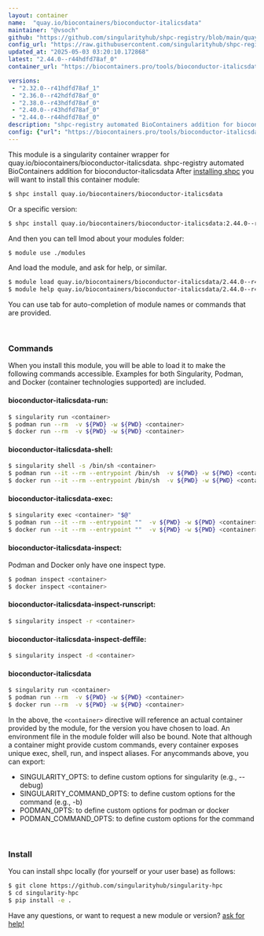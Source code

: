 ```yaml
---
layout: container
name:  "quay.io/biocontainers/bioconductor-italicsdata"
maintainer: "@vsoch"
github: "https://github.com/singularityhub/shpc-registry/blob/main/quay.io/biocontainers/bioconductor-italicsdata/container.yaml"
config_url: "https://raw.githubusercontent.com/singularityhub/shpc-registry/main/quay.io/biocontainers/bioconductor-italicsdata/container.yaml"
updated_at: "2025-05-03 03:20:10.172868"
latest: "2.44.0--r44hdfd78af_0"
container_url: "https://biocontainers.pro/tools/bioconductor-italicsdata"

versions:
 - "2.32.0--r41hdfd78af_1"
 - "2.36.0--r42hdfd78af_0"
 - "2.38.0--r43hdfd78af_0"
 - "2.40.0--r43hdfd78af_0"
 - "2.44.0--r44hdfd78af_0"
description: "shpc-registry automated BioContainers addition for bioconductor-italicsdata"
config: {"url": "https://biocontainers.pro/tools/bioconductor-italicsdata", "maintainer": "@vsoch", "description": "shpc-registry automated BioContainers addition for bioconductor-italicsdata", "latest": {"2.44.0--r44hdfd78af_0": "sha256:c8ccdc6f5a6ca24f67a3081b428ab7e8fe48ac7d9c3903377fb478335eb7162b"}, "tags": {"2.32.0--r41hdfd78af_1": "sha256:3e980c35c846274dad61dab2ce3dc8557ac34d053e70ae9fd2343eb25a0469cb", "2.36.0--r42hdfd78af_0": "sha256:ce574f2034def617207ced60a91ad200e85cf90221cc2d6dda492c6900c8b34b", "2.38.0--r43hdfd78af_0": "sha256:2c60e308d7a07b7fd3e8d15c3a5fd1e309d42fd2454df8c4cd354ca869091b06", "2.40.0--r43hdfd78af_0": "sha256:9abefebf61f87b975cdb40a1aee27bccc29a74e18d7591cdd954df47f43db397", "2.44.0--r44hdfd78af_0": "sha256:c8ccdc6f5a6ca24f67a3081b428ab7e8fe48ac7d9c3903377fb478335eb7162b"}, "docker": "quay.io/biocontainers/bioconductor-italicsdata"}
---
```


This module is a singularity container wrapper for quay.io/biocontainers/bioconductor-italicsdata.
shpc-registry automated BioContainers addition for bioconductor-italicsdata
After [installing shpc](#install) you will want to install this container module:


```bash
$ shpc install quay.io/biocontainers/bioconductor-italicsdata
```

Or a specific version:

```bash
$ shpc install quay.io/biocontainers/bioconductor-italicsdata:2.44.0--r44hdfd78af_0
```

And then you can tell lmod about your modules folder:

```bash
$ module use ./modules
```

And load the module, and ask for help, or similar.

```bash
$ module load quay.io/biocontainers/bioconductor-italicsdata/2.44.0--r44hdfd78af_0
$ module help quay.io/biocontainers/bioconductor-italicsdata/2.44.0--r44hdfd78af_0
```

You can use tab for auto-completion of module names or commands that are provided.

<br>

### Commands

When you install this module, you will be able to load it to make the following commands accessible.
Examples for both Singularity, Podman, and Docker (container technologies supported) are included.

#### bioconductor-italicsdata-run:

```bash
$ singularity run <container>
$ podman run --rm  -v ${PWD} -w ${PWD} <container>
$ docker run --rm  -v ${PWD} -w ${PWD} <container>
```

#### bioconductor-italicsdata-shell:

```bash
$ singularity shell -s /bin/sh <container>
$ podman run --it --rm --entrypoint /bin/sh  -v ${PWD} -w ${PWD} <container>
$ docker run --it --rm --entrypoint /bin/sh  -v ${PWD} -w ${PWD} <container>
```

#### bioconductor-italicsdata-exec:

```bash
$ singularity exec <container> "$@"
$ podman run --it --rm --entrypoint ""  -v ${PWD} -w ${PWD} <container> "$@"
$ docker run --it --rm --entrypoint ""  -v ${PWD} -w ${PWD} <container> "$@"
```

#### bioconductor-italicsdata-inspect:

Podman and Docker only have one inspect type.

```bash
$ podman inspect <container>
$ docker inspect <container>
```

#### bioconductor-italicsdata-inspect-runscript:

```bash
$ singularity inspect -r <container>
```

#### bioconductor-italicsdata-inspect-deffile:

```bash
$ singularity inspect -d <container>
```



#### bioconductor-italicsdata

```bash
$ singularity run <container>
$ podman run --rm  -v ${PWD} -w ${PWD} <container>
$ docker run --rm  -v ${PWD} -w ${PWD} <container>
```


In the above, the `<container>` directive will reference an actual container provided
by the module, for the version you have chosen to load. An environment file in the
module folder will also be bound. Note that although a container
might provide custom commands, every container exposes unique exec, shell, run, and
inspect aliases. For anycommands above, you can export:

 - SINGULARITY_OPTS: to define custom options for singularity (e.g., --debug)
 - SINGULARITY_COMMAND_OPTS: to define custom options for the command (e.g., -b)
 - PODMAN_OPTS: to define custom options for podman or docker
 - PODMAN_COMMAND_OPTS: to define custom options for the command

<br>

### Install

You can install shpc locally (for yourself or your user base) as follows:

```bash
$ git clone https://github.com/singularityhub/singularity-hpc
$ cd singularity-hpc
$ pip install -e .
```

Have any questions, or want to request a new module or version? [ask for help!](https://github.com/singularityhub/singularity-hpc/issues)